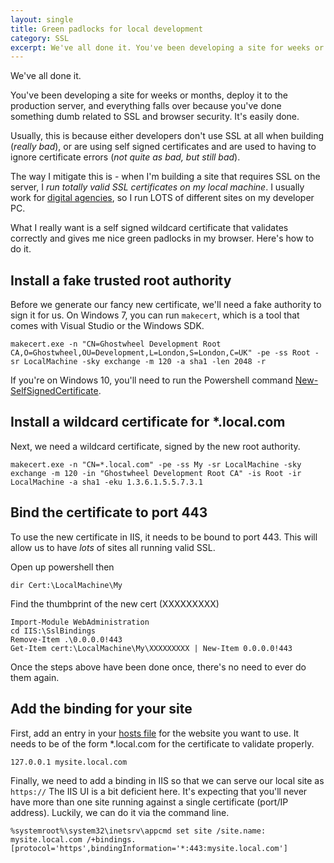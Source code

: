 ```yaml
---
layout: single
title: Green padlocks for local development
category: SSL
excerpt: We've all done it. You've been developing a site for weeks or months, deploy it to the production server, and everything falls over because you've done something dumb related to SSL and browser security. It's easily done. 
---
```


We've all done it. 

You've been developing a site for weeks or months, deploy it to the production server, and everything falls over because you've done something dumb related to SSL and browser security. It's easily done. 

Usually, this is because either developers don't use SSL at all when building (*really bad*), or are using self signed certificates and are used to having to ignore certificate errors (*not quite as bad, but still bad*).

The way I mitigate this is - when I'm building a site that requires SSL on the server, I _run totally valid SSL certificates on my local machine_. I usually work for [digital agencies](http://www.aqueduct.co.uk), so I run LOTS of different sites on my developer PC. 

What I really want is a self signed wildcard certificate that validates correctly and gives me nice green padlocks in my browser. Here's how to do it.

Install a fake trusted root authority
-------------------------------------
Before we generate our fancy new certificate, we'll need a fake authority to sign it for us. 
On Windows 7, you can run `makecert`, which is a tool that comes with Visual Studio or the Windows SDK. 

    makecert.exe -n "CN=Ghostwheel Development Root CA,O=Ghostwheel,OU=Development,L=London,S=London,C=UK" -pe -ss Root -sr LocalMachine -sky exchange -m 120 -a sha1 -len 2048 -r

If you're on Windows 10, you'll need to run the Powershell command [New-SelfSignedCertificate](https://technet.microsoft.com/library/hh848633). 

Install a wildcard certificate for *.local.com
----------------------------------------------
Next, we need a wildcard certificate, signed by the new root authority. 

    makecert.exe -n "CN=*.local.com" -pe -ss My -sr LocalMachine -sky exchange -m 120 -in "Ghostwheel Development Root CA" -is Root -ir LocalMachine -a sha1 -eku 1.3.6.1.5.5.7.3.1

Bind the certificate to port 443
--------------------------------
To use the new certificate in IIS, it needs to be bound to port 443. This will allow us to have _lots_ of sites all running valid SSL.

Open up powershell then

    dir Cert:\LocalMachine\My

Find the thumbprint of the new cert (XXXXXXXXX)

    Import-Module WebAdministration
    cd IIS:\SslBindings
    Remove-Item .\0.0.0.0!443
    Get-Item cert:\LocalMachine\My\XXXXXXXXX | New-Item 0.0.0.0!443

Once the steps above have been done once, there's no need to ever do them again. 

Add the binding for your site
-----------------------------
First, add an entry in your [hosts file](https://support.rackspace.com/how-to/modify-your-hosts-file/) for the website you want to use. It needs to be of the form *.local.com for the certificate to validate properly.

    127.0.0.1 mysite.local.com

Finally, we need to add a binding in IIS so that we can serve our local site as `https://`
The IIS UI is a bit deficient here. It's expecting that you'll never have more than one site running against a single certificate (port/IP address). Luckily, we can do it via the command line.

    %systemroot%\system32\inetsrv\appcmd set site /site.name: mysite.local.com /+bindings.[protocol='https',bindingInformation='*:443:mysite.local.com']